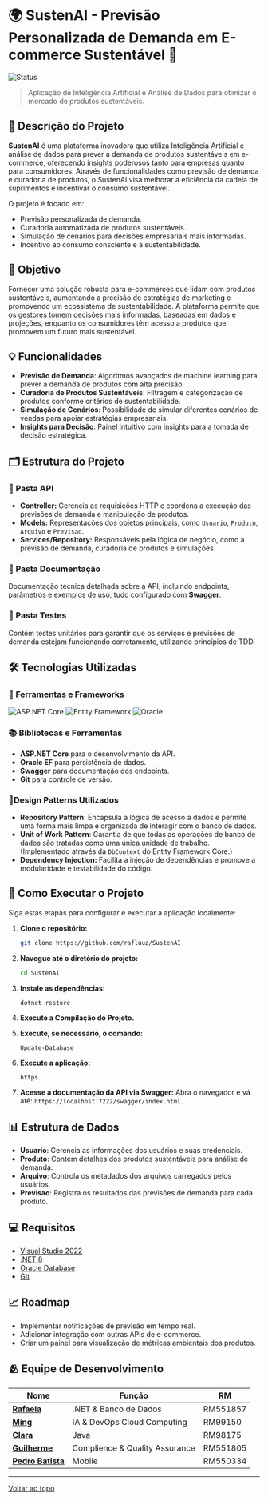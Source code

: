 # 🌍 SustenAI - Previsão Personalizada de Demanda em E-commerce Sustentável 🌱
![Status](https://img.shields.io/badge/STATUS-EM%20DESENVOLVIMENTO-yellow?style=for-the-badge)

> Aplicação de Inteligência Artificial e Análise de Dados para otimizar o mercado de produtos sustentáveis.

## 📌 Descrição do Projeto

**SustenAI** é uma plataforma inovadora que utiliza Inteligência Artificial e análise de dados para prever a demanda de produtos sustentáveis em e-commerce, oferecendo insights poderosos tanto para empresas quanto para consumidores. Através de funcionalidades como previsão de demanda e curadoria de produtos, o SustenAI visa melhorar a eficiência da cadeia de suprimentos e incentivar o consumo sustentável.

O projeto é focado em:

- Previsão personalizada de demanda.
- Curadoria automatizada de produtos sustentáveis.
- Simulação de cenários para decisões empresariais mais informadas.
- Incentivo ao consumo consciente e à sustentabilidade.

## 🎯 Objetivo

Fornecer uma solução robusta para e-commerces que lidam com produtos sustentáveis, aumentando a precisão de estratégias de marketing e promovendo um ecossistema de sustentabilidade. A plataforma permite que os gestores tomem decisões mais informadas, baseadas em dados e projeções, enquanto os consumidores têm acesso a produtos que promovem um futuro mais sustentável.

## 💡 Funcionalidades

- **Previsão de Demanda**: Algoritmos avançados de machine learning para prever a demanda de produtos com alta precisão.
- **Curadoria de Produtos Sustentáveis**: Filtragem e categorização de produtos conforme critérios de sustentabilidade.
- **Simulação de Cenários**: Possibilidade de simular diferentes cenários de vendas para apoiar estratégias empresariais.
- **Insights para Decisão**: Painel intuitivo com insights para a tomada de decisão estratégica.

## 🗂️ Estrutura do Projeto

### 📂 Pasta API
- **Controller:** Gerencia as requisições HTTP e coordena a execução das previsões de demanda e manipulação de produtos.
- **Models:** Representações dos objetos principais, como `Usuario`, `Produto`, `Arquivo` e `Previsao`.
- **Services/Repository:** Responsáveis pela lógica de negócio, como a previsão de demanda, curadoria de produtos e simulações.

### 📂 Pasta Documentação
Documentação técnica detalhada sobre a API, incluindo endpoints, parâmetros e exemplos de uso, tudo configurado com **Swagger**.

### 📂 Pasta Testes
Contém testes unitários para garantir que os serviços e previsões de demanda estejam funcionando corretamente, utilizando princípios de TDD.

## 🛠️ Tecnologias Utilizadas

### 🔧 Ferramentas e Frameworks
![ASP.NET Core](https://img.shields.io/badge/ASP.NET_Core-512BD4.svg?style=for-the-badge&logo=dotnet&logoColor=white)
![Entity Framework](https://img.shields.io/badge/Entity%20Framework-512BD4.svg?style=for-the-badge&logo=dotnet&logoColor=white)
![Oracle](https://img.shields.io/badge/Oracle-F80000?style=for-the-badge&logo=oracle&logoColor=white)


### 📚 Bibliotecas e Ferramentas
- **ASP.NET Core** para o desenvolvimento da API.
- **Oracle EF** para persistência de dados.
- **Swagger** para documentação dos endpoints.
- **Git** para controle de versão.

### 📍Design Patterns Utilizados

- **Repository Pattern**: Encapsula a lógica de acesso a dados e permite uma forma mais limpa e organizada de interagir com o banco de dados.
- **Unit of Work Pattern**: Garantia de que todas as operações de banco de dados são tratadas como uma única unidade de trabalho. (Implementado através da `DbContext` do Entity Framework Core.)
- **Dependency Injection:** Facilita a injeção de dependências e promove a modularidade e testabilidade do código.


## 🚀 Como Executar o Projeto

Siga estas etapas para configurar e executar a aplicação localmente:

1. **Clone o repositório:**
   ```bash
   git clone https://github.com/rafluuz/SustenAI
   ```

2. **Navegue até o diretório do projeto:**
   ```bash
   cd SustenAI
   ```

3. **Instale as dependências:**
   ```bash
   dotnet restore
   ```

4. **Execute a Compilação do Projeto.**

5. **Execute, se necessário, o comando:**
   ```console do nuget
   Update-Database
   ```

7. **Execute a aplicação:**
   ```
   https
   ```

8. **Acesse a documentação da API via Swagger:**
   Abra o navegador e vá até: `https://localhost:7222/swagger/index.html`.

## 📊 Estrutura de Dados

- **Usuario**: Gerencia as informações dos usuários e suas credenciais.
- **Produto**: Contém detalhes dos produtos sustentáveis para análise de demanda.
- **Arquivo**: Controla os metadados dos arquivos carregados pelos usuários.
- **Previsao**: Registra os resultados das previsões de demanda para cada produto.

## 💻 Requisitos

- [Visual Studio 2022](https://visualstudio.microsoft.com/)
- [.NET 8](https://dotnet.microsoft.com/download/dotnet/8.0)
- [Oracle Database](https://www.oracle.com/database/)
- [Git](https://git-scm.com)

## 📈 Roadmap

- Implementar notificações de previsão em tempo real.
- Adicionar integração com outras APIs de e-commerce.
- Criar um painel para visualização de métricas ambientais dos produtos.


## 🫂 Equipe de Desenvolvimento

| Nome                        | Função                                 |        RM                                 |
| ----------------------------| -------------------------------------  | ------------------------------------------|
| **[Rafaela](https://github.com/rafluuz)** | .NET & Banco de Dados |  RM551857                                    |
| **[Ming](https://github.com/mingzinho)** | IA & DevOps Cloud Computing | RM99150                                 |
| **[Clara](https://github.com/clarabcerq)** | Java | RM98175                                                      |
| **[Guilherme](https://github.com/Guilherme379)** | Complience & Quality Assurance | RM551805                     |
| **[Pedro Batista ](https://github.com/yoboypb)** | Mobile | RM550334                                             |

---

<a href="#top">Voltar ao topo</a>

